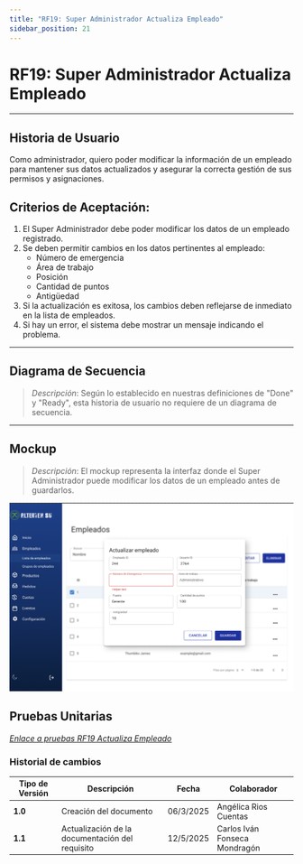 ```yaml
---
title: "RF19: Super Administrador Actualiza Empleado"
sidebar_position: 21
---
```


# RF19: Super Administrador Actualiza Empleado

---

## Historia de Usuario

Como administrador, quiero poder modificar la información de un empleado para mantener sus datos actualizados y asegurar la correcta gestión de sus permisos y asignaciones.

## **Criterios de Aceptación:**

1. El Super Administrador debe poder modificar los datos de un empleado registrado.
2. Se deben permitir cambios en los datos pertinentes al empleado:
   - Número de emergencia
   - Área de trabajo
   - Posición
   - Cantidad de puntos
   - Antigüedad
3. Si la actualización es exitosa, los cambios deben reflejarse de inmediato en la lista de empleados.
4. Si hay un error, el sistema debe mostrar un mensaje indicando el problema.

---

## **Diagrama de Secuencia**

> _Descripción_: Según lo establecido en nuestras definiciones de "Done" y "Ready", esta historia de usuario no requiere de un diagrama de secuencia.

---

## **Mockup**

> _Descripción_: El mockup representa la interfaz donde el Super Administrador puede modificar los datos de un empleado antes de guardarlos.

![Interfaz para actualizar la información de un empleado](imagenes/RF19-Actualizar-empleado.png)

## **Pruebas Unitarias**

_<u>[Enlace a pruebas RF19 Actualiza Empleado](https://docs.google.com/spreadsheets/d/1NLGwGrGA5PVOEzLaqxa8Ts1D_Ng3QzzqNKWJYUzxD-M/edit?gid=1081692928#gid=1081692928)</u>_

### Historial de cambios

| **Tipo de Versión** | **Descripción**                                 | **Fecha** | **Colaborador**               |
| ------------------- | ----------------------------------------------- | --------- | ----------------------------- |
| **1.0**             | Creación del documento                          | 06/3/2025 | Angélica Rios Cuentas         |
| **1.1**             | Actualización de la documentación del requisito | 12/5/2025 | Carlos Iván Fonseca Mondragón |
